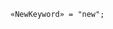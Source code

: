 <!-- This file is generated automatically by infrastructure scripts. Please don't edit by hand. -->

<!-- markdownlint-disable first-line-h1 -->

```{ .ebnf .slang-ebnf #NewKeyword }
«NewKeyword» = "new";
```
